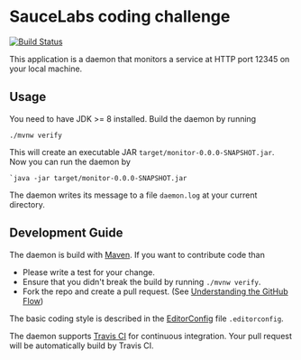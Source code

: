 # SauceLabs coding challenge

[![Build Status](https://travis-ci.org/stefanbirkner/something.svg?branch=master)](https://travis-ci.org/stefanbirkner/something)


This application is a daemon that monitors a service at HTTP port 12345 on your local machine.

## Usage

You need to have JDK >= 8 installed.
Build the daemon by running

    ./mvnw verify

This will create an executable JAR `target/monitor-0.0.0-SNAPSHOT.jar`. Now you can run
the daemon by

    `java -jar target/monitor-0.0.0-SNAPSHOT.jar

The daemon writes its message to a file `daemon.log` at your current directory.

## Development Guide

The daemon is build with [Maven](http://maven.apache.org/). If you
want to contribute code than

* Please write a test for your change.
* Ensure that you didn't break the build by running `./mvnw verify`.
* Fork the repo and create a pull request. (See [Understanding the GitHub Flow](https://guides.github.com/introduction/flow/index.html))

The basic coding style is described in the
[EditorConfig](http://editorconfig.org/) file `.editorconfig`.

The daemon supports [Travis CI](https://travis-ci.org/) for
continuous integration. Your pull request will be automatically build by Travis
CI.

